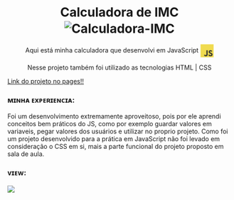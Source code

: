 <h1 align=center> Calculadora de IMC <img align = center width= 70px alt="Calculadora-IMC" src="https://user-images.githubusercontent.com/92957629/179402898-3fb495fb-0251-47e8-9354-c7a52858c691.png"></h1>
<p align=center>Aqui está minha calculadora que desenvolvi em JavaScript <img align = center width= 30px src="https://raw.githubusercontent.com/devicons/devicon/1119b9f84c0290e0f0b38982099a2bd027a48bf1/icons/javascript/javascript-original.svg"></p> 
<p align=center>Nesse projeto também foi utilizado as tecnologias HTML | CSS </p>
<a href="https://ihorrandev.github.io/calculadoraIMC-JavaScript/">Link do projeto no pages!!</a>
<h3>ᴍɪɴʜᴀ ᴇxᴘᴇʀɪᴇɴᴄɪᴀ:</h3>
<p>Foi um desenvolvimento extremamente aproveitoso, pois por ele aprendi conceitos bem práticos do JS, como por exemplo guardar valores em variaveis, pegar valores dos usuários e utilizar no proprio projeto.
Como foi um projeto desenvolvido para a prática em JavaScript não foi levado em consideração o CSS em si, mais a parte funcional do projeto proposto em sala de aula.</p>
<h3>ᴠɪᴇᴡ:</h3>
<img align = center src="https://user-images.githubusercontent.com/92957629/179403378-95abd63a-bb9d-46d4-8a12-42474b4ecec8.PNG">
